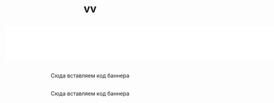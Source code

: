 <!DOCTYPE html>
<html lang="en">
<head>
<meta charset="UTF-8">
<meta name="viewport" content="width=device-width, initial-scale=1.0">

<title>Money</title> <!-- Название вашего сайта во вкладке -->

</head>

<style>
h1 {
text-align: center;
color: rgb 255, 228, 181;
}
</style>

<h1>
vv
</h1>

<body>

<style>
body {
background: rgb 255, 228, 181 ;
background-size: cover;
}
</style>

<style>
div {
margin: 30px;
}
</style>

<div style="text-align:center;">
<iframe data-aa="1635015" src="//ad.a-ads.com/1635015?size=728x90" scrolling="no" style="width:728px; height:90px; border:0px; padding:0; overflow:hidden" allowtransparency="true"></iframe>
</div>

<div style="text-align:center;">
Сюда вставляем код баннера
</div>

<div style="text-align:center;">
Сюда вставляем код баннера
</div>


</body>

</html>
